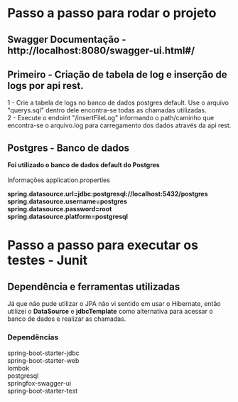 <h1>Passo a passo para rodar o projeto</h1>

<h2>Swagger Documentação - http://localhost:8080/swagger-ui.html#/</h2>

<h2> Primeiro - Criação de tabela de log e inserção de logs por api rest.</h2>
1 - Crie a tabela de logs no banco de dados postgres default. Use o arquivo "querys.sql" dentro dele encontra-se todas as chamadas utilizadas. </br>
2 - Execute o endoint "/insertFileLog" informando o path/caminho que encontra-se o arquivo.log para carregamento dos dados através da api rest.

</hr>
<h2>Postgres - Banco de dados</h2>
<strong>Foi utilizado o banco de dados default do Postgres</strong> </br>
</br>
Informações application.properties</b></br>

<b>spring.datasource.url=jdbc:postgresql://localhost:5432/postgres </b></br>
<b>spring.datasource.username=postgres </b></br>
<b>spring.datasource.password=root </b></br>
<b>spring.datasource.platform=postgresql</b></br>

</hr>
<h1>Passo a passo para executar os testes - Junit</h1>


</hr>
<h2>Dependência e ferramentas utilizadas</h2>
Já que não pude utilizar o JPA não vi sentido em usar o Hibernate, então utilizei o <b>DataSource</b> e <b>jdbcTemplate</b> como alternativa para acessar o banco de dados e realizar as chamadas.
</br>

<h3>Dependências</h3>
spring-boot-starter-jdbc </br>
spring-boot-starter-web </br>
lombok </br>
postgresql </br>
springfox-swagger-ui </br>
spring-boot-starter-test



